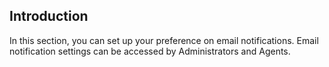 ## Introduction

In this section, you can set up your preference on email notifications. Email notification settings can be accessed by Administrators and Agents.
